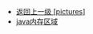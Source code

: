 - [返回上一级 [pictures]](面试/面试文章摘要/JavaGuide/java/jvm/pictures/)
- [java内存区域](面试/面试文章摘要/JavaGuide/java/jvm/pictures/java内存区域/)
